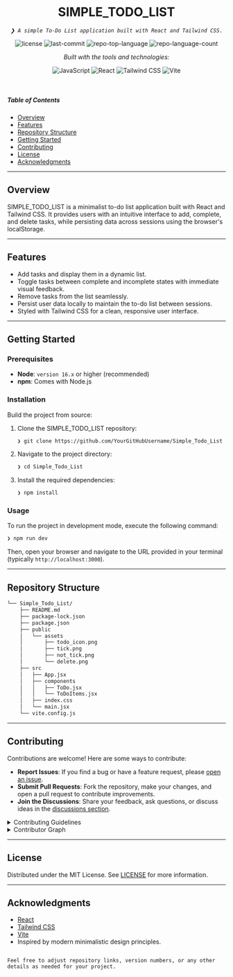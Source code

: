 
<p align="center">
    <h1 align="center">SIMPLE_TODO_LIST</h1>
</p>
<p align="center">
    <em><code>❯ A simple To-Do List application built with React and Tailwind CSS.</code></em>
</p>
<p align="center">
	<img src="https://img.shields.io/github/license/NarashKumar/ToDoList?style=flat&logo=opensourceinitiative&logoColor=white&color=0080ff" alt="license">
	<img src="https://img.shields.io/github/last-commit/YourGitHubUsername/Simple_Todo_List?style=flat&logo=git&logoColor=white&color=0080ff" alt="last-commit">
	<img src="https://img.shields.io/github/languages/top/YourGitHubUsername/Simple_Todo_List?style=flat&color=0080ff" alt="repo-top-language">
	<img src="https://img.shields.io/github/languages/count/YourGitHubUsername/Simple_Todo_List?style=flat&color=0080ff" alt="repo-language-count">
</p>
<p align="center">
		<em>Built with the tools and technologies:</em>
</p>
<p align="center">
	<img src="https://img.shields.io/badge/JavaScript-F7DF1E.svg?style=flat&logo=JavaScript&logoColor=black" alt="JavaScript">
	<img src="https://img.shields.io/badge/React-61DAFB.svg?style=flat&logo=React&logoColor=black" alt="React">
	<img src="https://img.shields.io/badge/TailwindCSS-38B2AC.svg?style=flat&logo=TailwindCSS&logoColor=white" alt="Tailwind CSS">
	<img src="https://img.shields.io/badge/Vite-646CFF.svg?style=flat&logo=Vite&logoColor=white" alt="Vite">
</p>

<br>

##### Table of Contents

- [Overview](#overview)
- [Features](#features)
- [Repository Structure](#repository-structure)
- [Getting Started](#getting-started)
- [Contributing](#contributing)
- [License](#license)
- [Acknowledgments](#acknowledgments)

---

## Overview

SIMPLE_TODO_LIST is a minimalist to-do list application built with React and Tailwind CSS. It provides users with an intuitive interface to add, complete, and delete tasks, while persisting data across sessions using the browser's localStorage.

---

## Features

- Add tasks and display them in a dynamic list.
- Toggle tasks between complete and incomplete states with immediate visual feedback.
- Remove tasks from the list seamlessly.
- Persist user data locally to maintain the to-do list between sessions.
- Styled with Tailwind CSS for a clean, responsive user interface.

---

## Getting Started

### Prerequisites

- **Node**: `version 16.x` or higher (recommended)
- **npm**: Comes with Node.js

### Installation

Build the project from source:

1. Clone the SIMPLE_TODO_LIST repository:
   ```sh
   ❯ git clone https://github.com/YourGitHubUsername/Simple_Todo_List
   ```

2. Navigate to the project directory:
   ```sh
   ❯ cd Simple_Todo_List
   ```

3. Install the required dependencies:
   ```sh
   ❯ npm install
   ```

### Usage

To run the project in development mode, execute the following command:

```sh
❯ npm run dev
```

Then, open your browser and navigate to the URL provided in your terminal (typically `http://localhost:3000`).

---

## Repository Structure

```sh
└── Simple_Todo_List/
    ├── README.md
    ├── package-lock.json
    ├── package.json
    ├── public
    │   └── assets
    │       ├── todo_icon.png
    │       ├── tick.png
    │       ├── not_tick.png
    │       └── delete.png
    ├── src
    │   ├── App.jsx
    │   ├── components
    │   │   ├── ToDo.jsx
    │   │   └── ToDoItems.jsx
    │   ├── index.css
    │   └── main.jsx
    └── vite.config.js
```

---

## Contributing

Contributions are welcome! Here are some ways to contribute:

- **Report Issues**: If you find a bug or have a feature request, please [open an issue](https://github.com/YourGitHubUsername/Simple_Todo_List/issues).
- **Submit Pull Requests**: Fork the repository, make your changes, and open a pull request to contribute improvements.
- **Join the Discussions**: Share your feedback, ask questions, or discuss ideas in the [discussions section](https://github.com/YourGitHubUsername/Simple_Todo_List/discussions).

<details closed>
<summary>Contributing Guidelines</summary>

1. **Fork the Repository**: Click the "Fork" button at the top-right of the repository page.
2. **Clone Locally**: Clone the forked repository to your local machine.
   ```sh
   git clone https://github.com/YourGitHubUsername/Simple_Todo_List
   ```
3. **Create a New Branch**: Always work on a new branch with a descriptive name.
   ```sh
   git checkout -b feature/your-feature-name
   ```
4. **Make Your Changes**: Implement your feature or bug fix.
5. **Commit Your Changes**: Write clear commit messages describing your changes.
   ```sh
   git commit -m "Describe your changes"
   ```
6. **Push to GitHub**: Push your branch to your fork.
   ```sh
   git push origin feature/your-feature-name
   ```
7. **Submit a Pull Request**: Open a pull request on the original repository.
</details>

<details closed>
<summary>Contributor Graph</summary>
<br>
<p align="left">
   <a href="https://github.com/YourGitHubUsername/Simple_Todo_List/graphs/contributors">
      <img src="https://contrib.rocks/image?repo=YourGitHubUsername/Simple_Todo_List" alt="Contributors Graph">
   </a>
</p>
</details>

---

## License

Distributed under the MIT License. See [LICENSE](LICENSE) for more information.

---

## Acknowledgments

- [React](https://reactjs.org/)
- [Tailwind CSS](https://tailwindcss.com/)
- [Vite](https://vitejs.dev/)
- Inspired by modern minimalistic design principles.
```

Feel free to adjust repository links, version numbers, or any other details as needed for your project.
